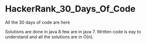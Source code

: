 # HackerRank_30_Days_Of_Code
All the 30 days of code are here

Solutions are done in java 8 few are in java 7.
Written code is eay to understand and all the solutions are in O(n).
